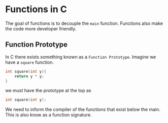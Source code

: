 # Functions in **C**
The goal of functions is to decouple the `main` function. Functions also make the code more developer friendly. 

## Function Prototype
In C there exists something known as a `Function Prototype`. 
Imagine we have a `square` function. 
```c
int square(int y){
	return y * y;
} 
```
we must have the prototype at the top as 
```c
int square(int y);

```
We need to inform the compiler of the functions that exist below the main. This is also know as a function signature. 